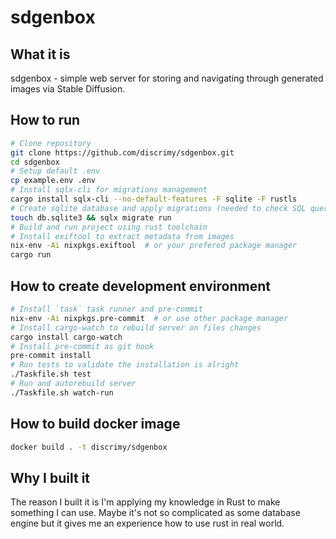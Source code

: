 # sdgenbox

## What it is
sdgenbox - simple web server for storing and navigating through generated images via Stable Diffusion.

## How to run
```bash
# Clone repository
git clone https://github.com/discrimy/sdgenbox.git
cd sdgenbox
# Setup default .env
cp example.env .env
# Install sqlx-cli for migrations management
cargo install sqlx-cli --no-default-features -F sqlite -F rustls
# Create sqlite database and apply migrations (needed to check SQL queries during compilation)
touch db.sqlite3 && sqlx migrate run
# Build and run project using rust toolchain
# Install exiftool to extract metadata from images
nix-env -Ai nixpkgs.exiftool  # or your prefered package manager
cargo run
```

## How to create development environment
```bash
# Install `task` task runner and pre-commit
nix-env -Ai nixpkgs.pre-commit  # or use other package manager
# Install cargo-watch to rebuild server on files changes
cargo install cargo-watch
# Install pre-commit as git hook
pre-commit install
# Run tests to validate the installation is alright
./Taskfile.sh test
# Run and autorebuild server
./Taskfile.sh watch-run
```

## How to build docker image
```bash
docker build . -t discrimy/sdgenbox
```

## Why I built it
The reason I built it is I'm applying my knowledge in Rust to make something I can use. Maybe it's not so complicated as some database engine but it gives me an experience how to use rust in real world.
